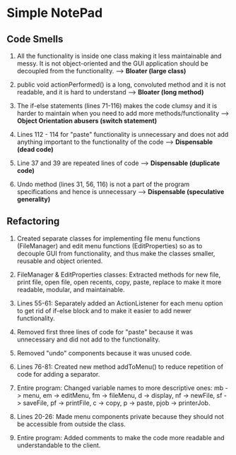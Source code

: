 # Simple NotePad


## Code Smells
1. All the functionality is inside one class making it less maintainable and messy. It is not object-oriented and the GUI application should be decoupled from the functionality. --> **Bloater (large class)**

2. public void actionPerformed() is a long, convoluted method and it is not readable, and it is hard to understand --> **Bloater (long method)**

3. The if-else statements (lines 71-116) makes the code clumsy and it is harder to maintain when you need to add more methods/functionality --> **Object Orientation abusers (switch statement)**

4. Lines 112 - 114 for "paste" functionality is unnecessary and does not add anything important to the functionality of the code --> **Dispensable (dead code)**

5. Line 37 and 39 are repeated lines of code --> **Dispensable (duplicate code)**

6. Undo method (lines 31, 56, 116) is not a part of the program specifications and hence is unnecessary --> **Dispensable (speculative generality)**


## Refactoring
1. Created separate classes for implementing file menu functions (FileManager) and edit menu functions (EditProperties) so as to decouple GUI from functionality, and thus make the classes smaller, reusable and object oriented.

2. FileManager & EditProperties classes: Extracted methods for new file, print file, open file, open recents, copy, paste, replace to make it more readable, modular, and maintainable.

3. Lines 55-61: Separately added an ActionListener for each menu option to get rid of if-else block and to make it easier to add newer functionality.

4. Removed first three lines of code for "paste" because it was unnecessary and did not add to the functionality.

5. Removed "undo" components because it was unused code.

6. Lines 76-81: Created new method addToMenu() to reduce repetition of code for adding a separator.

7. Entire program: Changed variable names to more descriptive ones: mb -> menu, em -> editMenu, fm -> fileMenu, d -> display, nf -> newFile, sf -> saveFile, pf -> printFile, c -> copy, p -> paste, pjob -> printerJob.

8. Lines 20-26: Made menu components private because they should not be accessible from outside the class.

9. Entire program: Added comments to make the code more readable and understandable to the client.
